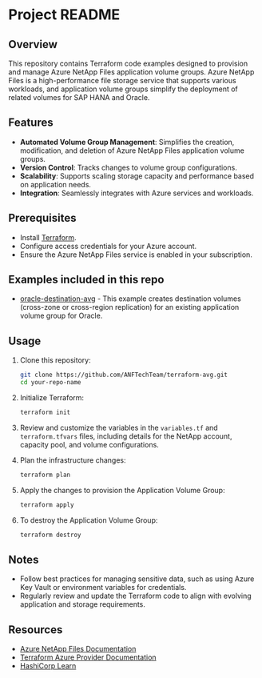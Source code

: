 # Project README

## Overview

This repository contains Terraform code examples designed to provision and manage Azure NetApp Files application volume groups. Azure NetApp Files is a high-performance file storage service that supports various workloads, and application volume groups simplify the deployment of related volumes for SAP HANA and Oracle.

## Features

- **Automated Volume Group Management**: Simplifies the creation, modification, and deletion of Azure NetApp Files application volume groups.
- **Version Control**: Tracks changes to volume group configurations.
- **Scalability**: Supports scaling storage capacity and performance based on application needs.
- **Integration**: Seamlessly integrates with Azure services and workloads.

## Prerequisites

- Install [Terraform](https://www.terraform.io/downloads.html).
- Configure access credentials for your Azure account.
- Ensure the Azure NetApp Files service is enabled in your subscription.

## Examples included in this repo

- [oracle-destination-avg](/oracle-destination-avg) - This example creates destination volumes (cross-zone or cross-region replication) for an existing application volume group for Oracle. 

## Usage

1. Clone this repository:
    ```bash
    git clone https://github.com/ANFTechTeam/terraform-avg.git
    cd your-repo-name
    ```

2. Initialize Terraform:
    ```bash
    terraform init
    ```

3. Review and customize the variables in the `variables.tf` and `terraform.tfvars` files, including details for the NetApp account, capacity pool, and volume configurations.

4. Plan the infrastructure changes:
    ```bash
    terraform plan
    ```

5. Apply the changes to provision the Application Volume Group:
    ```bash
    terraform apply
    ```

6. To destroy the Application Volume Group:
    ```bash
    terraform destroy
    ```

## Notes

- Follow best practices for managing sensitive data, such as using Azure Key Vault or environment variables for credentials.
- Regularly review and update the Terraform code to align with evolving application and storage requirements.

## Resources

- [Azure NetApp Files Documentation](https://learn.microsoft.com/en-us/azure/azure-netapp-files/)
- [Terraform Azure Provider Documentation](https://registry.terraform.io/providers/hashicorp/azurerm/latest/docs)
- [HashiCorp Learn](https://learn.hashicorp.com/terraform)
